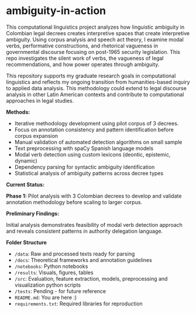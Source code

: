 # ambiguity-in-action

This computational linguistics project analyzes how linguistic ambiguity in Colombian legal decrees creates interpretive spaces that create interpretive ambiguity. Using corpus analysis and speech act theory, I examine modal verbs, performative constructions, and rhetorical vagueness in governmental discourse focusing on post-1965 security legislation. This repo investigates the silent work of verbs, the vagueness of legal recommendations, and how power operates through ambiguity.

This repository supports my graduate research goals in computational linguistics and reflects my ongoing transition from humanities-based inquiry to applied data analysis. This methodology could extend to legal discourse analysis in other Latin American contexts and contribute to computational approaches in legal studies.

**Methods:**

- Iterative methodology development using pilot corpus of 3 decrees.
- Focus on annotation consistency and pattern identification before corpus expansion
- Manual validation of automated detection algorithms on small sample
- Text preprocessing with spaCy Spanish language models
- Modal verb detection using custom lexicons (deontic, epistemic, dynamic)
- Dependency parsing for syntactic ambiguity identification
- Statistical analysis of ambiguity patterns across decree types

**Current Status:**

**Phase 1:** Pilot analysis with 3 Colombian decrees to develop and validate annotation methodology before scaling to larger corpus.

**Preliminary Findings:**

Initial analysis demonstrates feasibility of modal verb detection approach and reveals consistent patterns in authority delegation language.

**Folder Structure**

- `/data`: Raw and processed texts ready for parsing
- `/docs`: Theoretical frameworks and annotation guidelines
- `/notebooks`: Python notebooks 
- `/results`: Visuals, figures, tables
- `/src`: Evaluation, feature extraction, models, preprocessing and visualization python scripts
- `/tests`: Pending - for future reference
- `README.md`: You are here :)
- `requirements.txt`: Required libraries for reproduction

